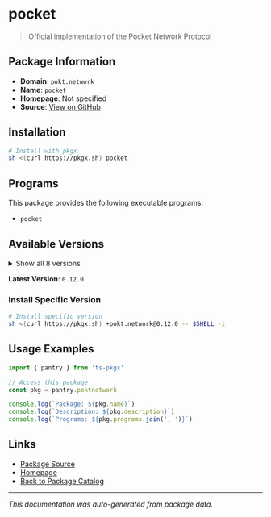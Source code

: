 # pocket

> Official implementation of the Pocket Network Protocol

## Package Information

- **Domain**: `pokt.network`
- **Name**: `pocket`
- **Homepage**: Not specified
- **Source**: [View on GitHub](https://github.com/pkgxdev/pantry/tree/main/projects/pokt.network/package.yml)

## Installation

```bash
# Install with pkgx
sh <(curl https://pkgx.sh) pocket
```

## Programs

This package provides the following executable programs:

- `pocket`

## Available Versions

<details>
<summary>Show all 8 versions</summary>

- `0.12.0`, `0.11.3`, `0.11.2`, `0.11.1`, `0.10.4`
- `0.10.3`, `0.10.0`, `0.9.2`

</details>

**Latest Version**: `0.12.0`

### Install Specific Version

```bash
# Install specific version
sh <(curl https://pkgx.sh) +pokt.network@0.12.0 -- $SHELL -i
```

## Usage Examples

```typescript
import { pantry } from 'ts-pkgx'

// Access this package
const pkg = pantry.poktnetwork

console.log(`Package: ${pkg.name}`)
console.log(`Description: ${pkg.description}`)
console.log(`Programs: ${pkg.programs.join(', ')}`)
```

## Links

- [Package Source](https://github.com/pkgxdev/pantry/tree/main/projects/pokt.network/package.yml)
- [Homepage](#)
- [Back to Package Catalog](../package-catalog.md)

---

*This documentation was auto-generated from package data.*
